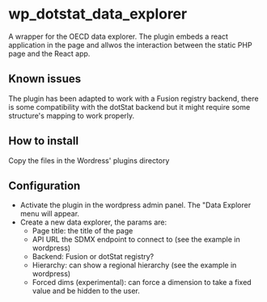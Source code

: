 # wp_dotstat_data_explorer

A wrapper for the OECD data explorer.
The plugin embeds a react application in the page and allwos the interaction between the static PHP page and the React app.
## Known issues
The plugin has been adapted to work with a Fusion registry backend, there is some compatibility with the dotStat backend but it might require some structure's mapping to work properly.

## How to install
Copy the files in the Wordress' plugins directory

## Configuration
- Activate the plugin in the wordpress admin panel. The "Data Explorer menu will appear.
- Create a new data explorer, the params are:
  - Page title: the title of the page
  - API URL the SDMX endpoint to connect to (see the example in wordpress)
  - Backend: Fusion or dotStat registry?
  - Hierarchy: can show a regional hierarchy (see the example in wordpress)
  - Forced dims (experimental): can force a dimension to take a fixed value and be hidden to the user.

